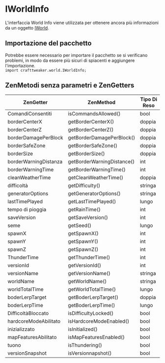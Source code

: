 # IWorldInfo

L'interfaccia World Info viene utilizzata per ottenere ancora più informazioni da un oggetto [IWorld](/Vanilla/World/IWorld/).

## Importazione del pacchetto

Potrebbe essere necessario per importare il pacchetto se si verificano problemi, in modo da essere più sicuri di spiacenti e aggiungere l'importazione.  
`import crafttweaker.world.IWorldInfo;`

## ZenMetodi senza parametri e ZenGetters

| ZenGetter             | ZenMethod                  | Tipo Di Reso |
| --------------------- | -------------------------- | ------------ |
| ComandiConsentiti     | isCommandsAllowed()        | bool         |
| borderCenterX         | getBorderCenterX()         | doppia       |
| borderCenterZ         | getBorderCenterZ()         | doppia       |
| borderDamagePerBlock  | getBorderDamagePerBlock()  | doppia       |
| borderSafeZone        | getBorderSafeZone()        | doppia       |
| borderSize            | getBorderSize()            | doppia       |
| borderWarningDistanza | getBorderWarningDistance() | int          |
| borderWarningTime     | getBorderWarningTime()     | int          |
| cleanWeatherTime      | getCleanWeatherTime()      | doppia       |
| difficoltà            | getDifficulty()            | stringa      |
| generatorOptions      | getGeneratorOptions()      | stringa      |
| lastTimePlayed        | getLastTimePlayed()        | lungo        |
| tempo di pioggia      | getRainTime()              | int          |
| saveVersion           | getSaveVersion()           | int          |
| seme                  | getSeed()                  | lungo        |
| spawnX                | getSpawnX()                | int          |
| spawnY                | getSpawnY()                | int          |
| spawnZ                | getSpawnZ()                | int          |
| ThunderTime           | getThunderTime()           | int          |
| versionId             | getVersionId()             | int          |
| versionName           | getVersionName()           | stringa      |
| worldName             | getWorldName()             | stringa      |
| worldTotalTime        | getWorldTotalTime()        | lungo        |
| boderLerpTarget       | getBoderLerpTarget()       | doppia       |
| boderLerpTime         | getBoderLerpTime()         | lungo        |
| DifficoltàBloccato    | isDifficultyLocked()       | bool         |
| hardcoreModeAbilitato | isHardcoreModeEnabled()    | bool         |
| inizializzato         | isInitialized()            | bool         |
| mapFeaturesAbilitato  | isMapFeaturesEnabled()     | bool         |
| tuono                 | isThundering()             | bool         |
| versionSnapshot       | isVersionnapshot()         | bool         |